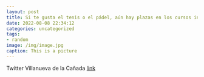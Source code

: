 ```yaml
---
layout: post
title: Si te gusta el tenis o el pádel, aún hay plazas en los cursos intensivos para adultos y niños que oferta el Ayuntamiento en la...
date: 2022-08-08 22:34:12
categories: uncategorized
tags:
- random
image: /img/image.jpg
caption: This is a picture
---
```

Twitter Villanueva de la Cañada [link](https://twitter.com/AytoVDLCanada/status/1556604446146273280)
